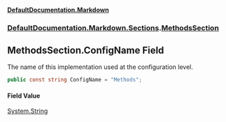 #### [DefaultDocumentation\.Markdown](../../../../index.md 'index')
### [DefaultDocumentation\.Markdown\.Sections](../../../../index.md#DefaultDocumentation.Markdown.Sections 'DefaultDocumentation\.Markdown\.Sections').[MethodsSection](index.md 'DefaultDocumentation\.Markdown\.Sections\.MethodsSection')

## MethodsSection\.ConfigName Field

The name of this implementation used at the configuration level\.

```csharp
public const string ConfigName = "Methods";
```

#### Field Value
[System\.String](https://learn.microsoft.com/en-us/dotnet/api/system.string 'System\.String')
